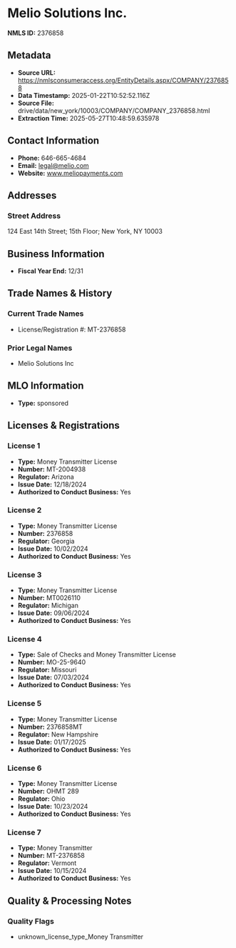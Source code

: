 # Melio Solutions Inc.

**NMLS ID:** 2376858

## Metadata
- **Source URL:** https://nmlsconsumeraccess.org/EntityDetails.aspx/COMPANY/2376858
- **Data Timestamp:** 2025-01-22T10:52:52.116Z
- **Source File:** drive/data/new_york/10003/COMPANY/COMPANY_2376858.html
- **Extraction Time:** 2025-05-27T10:48:59.635978

## Contact Information
- **Phone:** 646-665-4684
- **Email:** legal@melio.com
- **Website:** www.meliopayments.com

## Addresses
### Street Address
124 East 14th Street; 15th Floor; New York, NY 10003

## Business Information
- **Fiscal Year End:** 12/31

## Trade Names & History
### Current Trade Names
- License/Registration #: MT-2376858

### Prior Legal Names
- Melio Solutions Inc

## MLO Information
- **Type:** sponsored

## Licenses & Registrations

### License 1
- **Type:** Money Transmitter License
- **Number:** MT-2004938
- **Regulator:** Arizona
- **Issue Date:** 12/18/2024
- **Authorized to Conduct Business:** Yes

### License 2
- **Type:** Money Transmitter License
- **Number:** 2376858
- **Regulator:** Georgia
- **Issue Date:** 10/02/2024
- **Authorized to Conduct Business:** Yes

### License 3
- **Type:** Money Transmitter License
- **Number:** MT0026110
- **Regulator:** Michigan
- **Issue Date:** 09/06/2024
- **Authorized to Conduct Business:** Yes

### License 4
- **Type:** Sale of Checks and Money Transmitter License
- **Number:** MO-25-9640
- **Regulator:** Missouri
- **Issue Date:** 07/03/2024
- **Authorized to Conduct Business:** Yes

### License 5
- **Type:** Money Transmitter License
- **Number:** 2376858MT
- **Regulator:** New Hampshire
- **Issue Date:** 01/17/2025
- **Authorized to Conduct Business:** Yes

### License 6
- **Type:** Money Transmitter License
- **Number:** OHMT 289
- **Regulator:** Ohio
- **Issue Date:** 10/23/2024
- **Authorized to Conduct Business:** Yes

### License 7
- **Type:** Money Transmitter
- **Number:** MT-2376858
- **Regulator:** Vermont
- **Issue Date:** 10/15/2024
- **Authorized to Conduct Business:** Yes

## Quality & Processing Notes
### Quality Flags
- unknown_license_type_Money Transmitter
